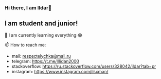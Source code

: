 ### Hi there, I am Ildar👋

I am student and junior!
---

🤖 I am currently learning everything 😂

📫 How to reach me: 
- mail: respectelychka@mail.ru
- telegram: https://t.me/Illidan2000
- stackoverflow: https://ru.stackoverflow.com/users/328042/ildar?tab=pr
- instagram: https://www.instagram.com/ilsxman/

